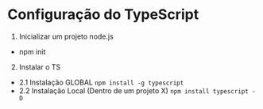 # Configuração do TypeScript

1. Inicializar um projeto node.js
- npm init
2. Instalar o TS
- 2.1 Instalação GLOBAL
    `npm install -g typescript`
- 2.2 Instalação Local (Dentro de um projeto X)
    `npm install typescript -D`
